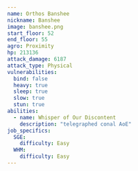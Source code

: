 ```yaml
---
name: Orthos Banshee
nickname: Banshee
image: banshee.png
start_floor: 52
end_floor: 55
agro: Proximity
hp: 213136
attack_damage: 6187
attack_type: Physical
vulnerabilities:
  bind: false
  heavy: true
  sleep: true
  slow: true
  stun: true
abilities:
  - name: Whisper of Our Discontent
    description: "telegraphed conal AoE"
job_specifics:
  SGE:
    difficulty: Easy
  WHM:
    difficulty: Easy
---
```

